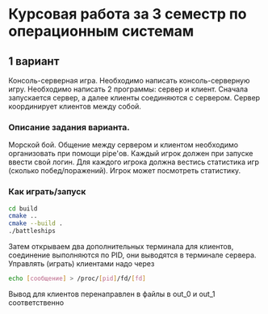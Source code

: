 # Курсовая работа за 3 семестр по операционным системам

## 1 вариант

Консоль-серверная игра. Необходимо написать консоль-серверную игру. Необходимо написать 2 программы: сервер и клиент. Сначала запускается сервер, а далее клиенты соединяются с сервером. Сервер координирует клиентов между собой.

### Описание задания варианта.

Морской бой. Общение между сервером и клиентом необходимо организовать при помощи pipe'ов. Каждый игрок должен при запуске ввести свой логин. Для каждого игрока должна вестись статистика игр (сколько побед/поражений). Игрок может посмотреть статистику.

### Как играть/запуск

```Bash
cd build
cmake ..
cmake --build .
./battleships
```

Затем открываем два дополнительных терминала для клиентов, соединение выполняются по PID, они выводятся в терминале сервера.
Управлять (играть) клиентами надо через 

```Bash
echo [сообщение] > /proc/[pid]/fd/[fd]
```

Вывод для клиентов перенаправлен в файлы в out_0 и out_1 соответственно
